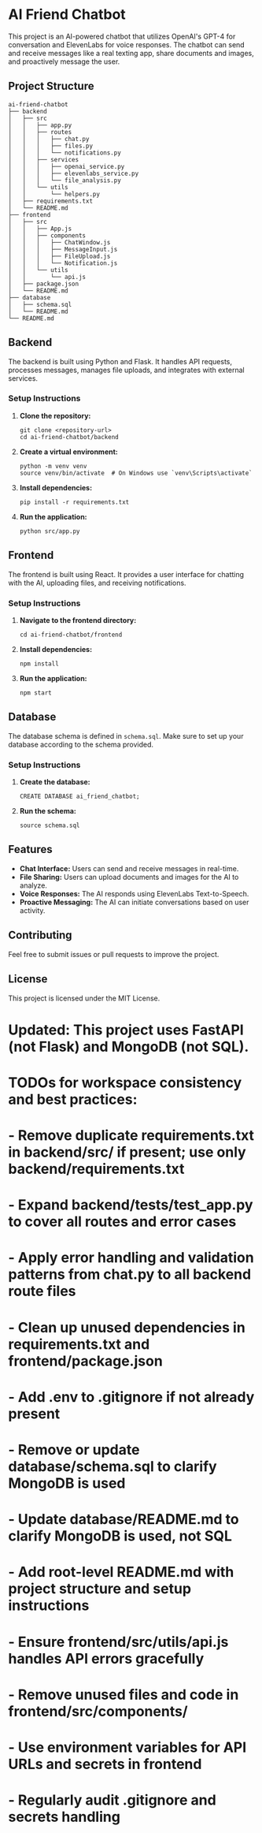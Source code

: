 # AI Friend Chatbot

This project is an AI-powered chatbot that utilizes OpenAI's GPT-4 for conversation and ElevenLabs for voice responses. The chatbot can send and receive messages like a real texting app, share documents and images, and proactively message the user.

## Project Structure

```
ai-friend-chatbot
├── backend
│   ├── src
│   │   ├── app.py
│   │   ├── routes
│   │   │   ├── chat.py
│   │   │   ├── files.py
│   │   │   └── notifications.py
│   │   ├── services
│   │   │   ├── openai_service.py
│   │   │   ├── elevenlabs_service.py
│   │   │   └── file_analysis.py
│   │   └── utils
│   │       └── helpers.py
│   ├── requirements.txt
│   └── README.md
├── frontend
│   ├── src
│   │   ├── App.js
│   │   ├── components
│   │   │   ├── ChatWindow.js
│   │   │   ├── MessageInput.js
│   │   │   ├── FileUpload.js
│   │   │   └── Notification.js
│   │   └── utils
│   │       └── api.js
│   ├── package.json
│   └── README.md
├── database
│   ├── schema.sql
│   └── README.md
└── README.md
```

## Backend

The backend is built using Python and Flask. It handles API requests, processes messages, manages file uploads, and integrates with external services.

### Setup Instructions

1. **Clone the repository:**
   ```
   git clone <repository-url>
   cd ai-friend-chatbot/backend
   ```

2. **Create a virtual environment:**
   ```
   python -m venv venv
   source venv/bin/activate  # On Windows use `venv\Scripts\activate`
   ```

3. **Install dependencies:**
   ```
   pip install -r requirements.txt
   ```

4. **Run the application:**
   ```
   python src/app.py
   ```

## Frontend

The frontend is built using React. It provides a user interface for chatting with the AI, uploading files, and receiving notifications.

### Setup Instructions

1. **Navigate to the frontend directory:**
   ```
   cd ai-friend-chatbot/frontend
   ```

2. **Install dependencies:**
   ```
   npm install
   ```

3. **Run the application:**
   ```
   npm start
   ```

## Database

The database schema is defined in `schema.sql`. Make sure to set up your database according to the schema provided.

### Setup Instructions

1. **Create the database:**
   ```
   CREATE DATABASE ai_friend_chatbot;
   ```

2. **Run the schema:**
   ```
   source schema.sql
   ```

## Features

- **Chat Interface:** Users can send and receive messages in real-time.
- **File Sharing:** Users can upload documents and images for the AI to analyze.
- **Voice Responses:** The AI responds using ElevenLabs Text-to-Speech.
- **Proactive Messaging:** The AI can initiate conversations based on user activity.

## Contributing

Feel free to submit issues or pull requests to improve the project. 

## License

This project is licensed under the MIT License.

# Updated: This project uses FastAPI (not Flask) and MongoDB (not SQL).
#
# TODOs for workspace consistency and best practices:
# - Remove duplicate requirements.txt in backend/src/ if present; use only backend/requirements.txt
# - Expand backend/tests/test_app.py to cover all routes and error cases
# - Apply error handling and validation patterns from chat.py to all backend route files
# - Clean up unused dependencies in requirements.txt and frontend/package.json
# - Add .env to .gitignore if not already present
# - Remove or update database/schema.sql to clarify MongoDB is used
# - Update database/README.md to clarify MongoDB is used, not SQL
# - Add root-level README.md with project structure and setup instructions
# - Ensure frontend/src/utils/api.js handles API errors gracefully
# - Remove unused files and code in frontend/src/components/
# - Use environment variables for API URLs and secrets in frontend
# - Regularly audit .gitignore and secrets handling